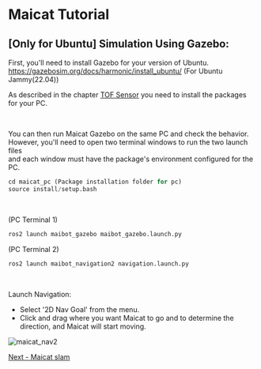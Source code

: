 # Maicat Tutorial
## [Only for Ubuntu] Simulation Using Gazebo:

First, you'll need to install Gazebo for your version of Ubuntu.<br/>
https://gazebosim.org/docs/harmonic/install_ubuntu/ (For Ubuntu Jammy(22.04))

As described in the chapter [TOF Sensor](../05_maicat_tof_sensor/README.md) you need to install the packages for your PC.<br/>

&nbsp;

You can then run Maicat Gazebo on the same PC and check the behavior.<br/>
However, you'll need to open two terminal windows to run the two launch files<br/>
and each window must have the package's environment configured for the PC.

```python
cd maicat_pc (Package installation folder for pc)
source install/setup.bash
```

&nbsp;

(PC Terminal 1)
```python
ros2 launch maibot_gazebo maibot_gazebo.launch.py
```

(PC Terminal 2)
```python
ros2 launch maibot_navigation2 navigation.launch.py
```

&nbsp;

Launch Navigation:
- Select '2D Nav Goal' from the menu.
- Click and drag where you want Maicat to go and to determine the direction, and Maicat will start moving.
  
![maicat_nav2](https://github.com/macroact/maicat_tutorial/assets/106013071/90751657-4bc9-4f9e-9bb7-d88695391434)


[Next - Maicat slam](../11_maicat_slam/README.md)

